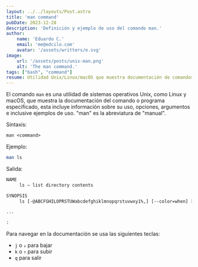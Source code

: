 ```yaml
---
layout: ../../layouts/Post.astro
title: 'man command'
pubDate: 2023-12-28
description: 'Definición y ejemplo de uso del comando man.'
author:
    name: 'Eduardo C.'
    email: 'me@edcilo.com'
    avatar: '/assets/writters/e.svg'
image:
    url: '/assets/posts/unix-man.png'
    alt: 'The man command.'
tags: ["bash", "command"]
resume: Utilidad Unix/Linux/macOS que muestra documentación de comandos/programas, incluyendo uso, opciones y ejemplos.
---
```


El comando `man` es una utilidad de sistemas operativos Unix, como Linux y macOS, que muestra la documentación del comando o programa especificado, esta incluye información sobre su uso, opciones, argumentos e inclusive ejemplos de uso. "man" es la abreviatura de "manual".

Sintaxis:

```txt
man <command>
```

Ejemplo:

```bash
man ls
```

Salida:

```txt
NAME
     ls – list directory contents

SYNOPSIS
     ls [-@ABCFGHILOPRSTUWabcdefghiklmnopqrstuvwxy1%,] [--color=when] [-D format] [file ...]

...

:
```

Para navegar en la documentación se usa las siguientes teclas:

- `j` o `↓` para bajar
- `k` o `↑` para subir
- `q` para salir
